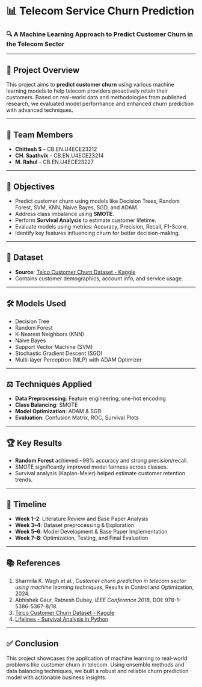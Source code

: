 

# 📊 Telecom Service Churn Prediction

### 🔍 A Machine Learning Approach to Predict Customer Churn in the Telecom Sector

---

## 📌 Project Overview

This project aims to **predict customer churn** using various machine learning models to help telecom providers proactively retain their customers. Based on real-world data and methodologies from published research, we evaluated model performance and enhanced churn prediction with advanced techniques.

---

## 👥 Team Members

- **Chittesh S** - CB.EN.U4ECE23212  
- **CH. Saathvik** - CB.EN.U4ECE23214  
- **M. Rahul** - CB.EN.U4ECE23227  

---

## 🎯 Objectives

- Predict customer churn using models like Decision Trees, Random Forest, SVM, KNN, Naive Bayes, SGD, and ADAM.
- Address class imbalance using **SMOTE**.
- Perform **Survival Analysis** to estimate customer lifetime.
- Evaluate models using metrics: Accuracy, Precision, Recall, F1-Score.
- Identify key features influencing churn for better decision-making.

---

## 📁 Dataset

- **Source**: [Telco Customer Churn Dataset - Kaggle](https://www.kaggle.com/blastchar/telco-customer-churn)
- Contains customer demographics, account info, and service usage.

---

## 🛠️ Models Used

- Decision Tree
- Random Forest
- K-Nearest Neighbors (KNN)
- Naive Bayes
- Support Vector Machine (SVM)
- Stochastic Gradient Descent (SGD)
- Multi-layer Perceptron (MLP) with ADAM Optimizer

---

## ⚖️ Techniques Applied

- **Data Preprocessing**: Feature engineering, one-hot encoding
- **Class Balancing**: SMOTE
- **Model Optimization**: ADAM & SGD
- **Evaluation**: Confusion Matrix, ROC, Survival Plots

---

## 🏆 Key Results

- **Random Forest** achieved ~98% accuracy and strong precision/recall.
- SMOTE significantly improved model fairness across classes.
- Survival analysis (Kaplan-Meier) helped estimate customer retention trends.

---

## 📆 Timeline

- **Week 1–2**: Literature Review and Base Paper Analysis  
- **Week 3–4**: Dataset preprocessing & Exploration  
- **Week 5–6**: Model Development & Base Paper Implementation  
- **Week 7–8**: Optimization, Testing, and Final Evaluation  

---

## 📚 References

1. Sharmila K. Wagh et al., *Customer churn prediction in telecom sector using machine learning techniques*, Results in Control and Optimization, 2024.
2. Abhishek Gaur, Ratnesh Dubey, *IEEE Conference 2018*, DOI: 978-1-5386-5367-8/18.
3. [Telco Customer Churn Dataset - Kaggle](https://www.kaggle.com/blastchar/telco-customer-churn)
4. [Lifelines - Survival Analysis in Python](https://lifelines.readthedocs.io/en/latest/)

---


## ✅ Conclusion

This project showcases the application of machine learning to real-world problems like customer churn in telecom. Using ensemble methods and data balancing techniques, we built a robust and reliable churn prediction model with actionable business insights.

